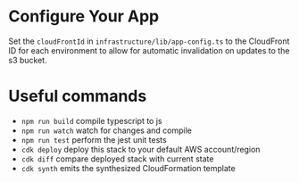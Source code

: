 # Configure Your App

Set the `cloudFrontId` in `infrastructure/lib/app-config.ts` to the CloudFront ID for each environment to allow for automatic invalidation on updates to the s3 bucket.

# Useful commands

- `npm run build` compile typescript to js
- `npm run watch` watch for changes and compile
- `npm run test` perform the jest unit tests
- `cdk deploy` deploy this stack to your default AWS account/region
- `cdk diff` compare deployed stack with current state
- `cdk synth` emits the synthesized CloudFormation template
